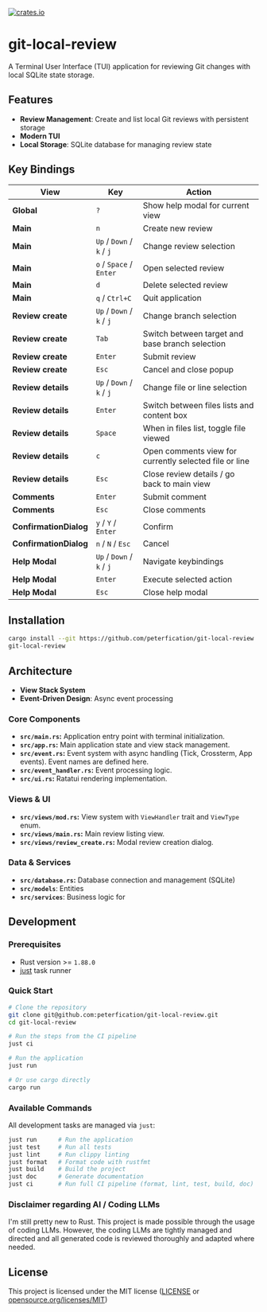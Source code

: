 [![crates.io](https://img.shields.io/crates/v/git-local-review.svg)](https://crates.io/crates/git-local-review)

# git-local-review

A Terminal User Interface (TUI) application for reviewing Git changes with local SQLite state storage.

## Features

- **Review Management**: Create and list local Git reviews with persistent storage
- **Modern TUI**
- **Local Storage**: SQLite database for managing review state

## Key Bindings

| View                   | Key                       | Action                                                 |
| ---------------------- | ------------------------- | ------------------------------------------------------ |
| **Global**             | `?`                       | Show help modal for current view                       |
| **Main**               | `n`                       | Create new review                                      |
| **Main**               | `Up` / `Down` / `k` / `j` | Change review selection                                |
| **Main**               | `o` / `Space` / `Enter`   | Open selected review                                   |
| **Main**               | `d`                       | Delete selected review                                 |
| **Main**               | `q` / `Ctrl+C`            | Quit application                                       |
| **Review create**      | `Up` / `Down` / `k` / `j` | Change branch selection                                |
| **Review create**      | `Tab`                     | Switch between target and base branch selection        |
| **Review create**      | `Enter`                   | Submit review                                          |
| **Review create**      | `Esc`                     | Cancel and close popup                                 |
| **Review details**     | `Up` / `Down` / `k` / `j` | Change file or line selection                          |
| **Review details**     | `Enter`                   | Switch between files lists and content box             |
| **Review details**     | `Space`                   | When in files list, toggle file viewed                 |
| **Review details**     | `c`                       | Open comments view for currently selected file or line |
| **Review details**     | `Esc`                     | Close review details / go back to main view            |
| **Comments**           | `Enter`                   | Submit comment                                         |
| **Comments**           | `Esc`                     | Close comments                                         |
| **ConfirmationDialog** | `y` / `Y` / `Enter`       | Confirm                                                |
| **ConfirmationDialog** | `n` / `N` / `Esc`         | Cancel                                                 |
| **Help Modal**         | `Up` / `Down` / `k` / `j` | Navigate keybindings                                   |
| **Help Modal**         | `Enter`                   | Execute selected action                                |
| **Help Modal**         | `Esc`                     | Close help modal                                       |

## Installation

```bash
cargo install --git https://github.com/peterfication/git-local-review
git-local-review
```

## Architecture

- **View Stack System**
- **Event-Driven Design**: Async event processing

### Core Components

- **`src/main.rs`:** Application entry point with terminal initialization.
- **`src/app.rs`:** Main application state and view stack management.
- **`src/event.rs`:** Event system with async handling (Tick, Crossterm, App events). Event names are defined here.
- **`src/event_handler.rs`:** Event processing logic.
- **`src/ui.rs`:** Ratatui rendering implementation.

### Views & UI

- **`src/views/mod.rs`:** View system with `ViewHandler` trait and `ViewType` enum.
- **`src/views/main.rs`:** Main review listing view.
- **`src/views/review_create.rs`:** Modal review creation dialog.

### Data & Services

- **`src/database.rs`:** Database connection and management (SQLite)
- **`src/models`**: Entities
- **`src/services`**: Business logic for

## Development

### Prerequisites

- Rust version >= `1.88.0`
- [just](https://github.com/casey/just) task runner

### Quick Start

```bash
# Clone the repository
git clone git@github.com:peterfication/git-local-review.git
cd git-local-review

# Run the steps from the CI pipeline
just ci

# Run the application
just run

# Or use cargo directly
cargo run
```

### Available Commands

All development tasks are managed via `just`:

```bash
just run      # Run the application
just test     # Run all tests
just lint     # Run clippy linting
just format   # Format code with rustfmt
just build    # Build the project
just doc      # Generate documentation
just ci       # Run full CI pipeline (format, lint, test, build, doc)
```

### Disclaimer regarding AI / Coding LLMs

I'm still pretty new to Rust. This project is made possible through the usage of coding LLMs. However, the coding LLMs are tightly managed and directed and all generated code is reviewed thoroughly and adapted where needed.

## License

This project is licensed under the MIT license ([LICENSE](LICENSE) or [opensource.org/licenses/MIT](https://opensource.org/licenses/MIT))
